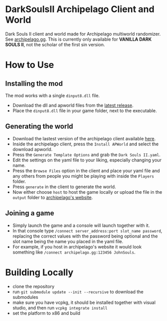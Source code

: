 # DarkSoulsII Archipelago Client and World

Dark Souls II client and world made for Archipelago multiworld randomizer. See [archipelago.gg](https://archipelago.gg/). This is currently only available for **VANILLA DARK SOULS II**, not the scholar of the first sin version.

# How to Use

## Installing the mod

The mod works with a single `dinput8.dll` file.

- Download the dll and apworld files from the [latest release](https://github.com/WildBunnie/DarkSoulsII-Archipelago/releases).
- Place the `dinput8.dll` file in your game folder, next to the executable.

## Generating the world

- Download the lastest version of the archipelago client available [here](https://github.com/ArchipelagoMW/Archipelago/releases/latest).
- Inside the archipelago client, press the `Install APWorld` and select the download apworld.
- Press the `Generate Template Options` and grab the `Dark Souls II.yaml`.
- Edit the settings on the yaml file to your liking, especially changing your name.
- Press the `Browse Files` option in the client and place your yaml file and any others from people you might be playing with inside the `Players` folder.
- Press `generate` in the client to generate the world.
- Now either choose `host` to host the game locally or upload the file in the `output` folder to [archipelago's website](https://archipelago.gg/uploads).

## Joining a game

- Simply launch the game and a console will launch together with it.
- In that console type `/connect server_address:port slot_name password`, replacing the correct values with the password being optional and the slot name being the name you placed in the yaml file.
- For example, if you host in archipelago's website it would look something like `/connect archipelago.gg:123456 JohnSouls`.

# Building Locally

- clone the repository
- run `git submodule update --init --recursive` to download the submodules
- make sure you have vcpkg, it should be installed together with visual studio, and then run `vcpkg integrate install`
- set the platform to x86 and build